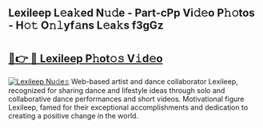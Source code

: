 ## Lexileep L𝚎a𝚔ed N𝚞𝚍e - Part-cPp Vi𝚍𝚎o P𝚑𝚘tos - H𝚘𝚝 O𝚗𝚕yf𝚊ns L𝚎a𝚔s f3gGz

# <h2><a href="http://kf0245.oniu.top/?m=Lexileep">🔗👉 🔴 Lexileep P𝚑ot𝚘𝚜 V𝚒d𝚎o</a></h2>

[![Lexileep Nu𝚍e𝚜](https://i.imgur.com/0qMVB7G.gif)](http://kf0245.oniu.top/?m=Lexileep)
Web-based artist and dance collaborator Lexileep, recognized for sharing dance and lifestyle ideas through solo and collaborative dance performances and short videos. Motivational figure Lexileep, famed for their exceptional accomplishments and dedication to creating a positive change in the world.  
